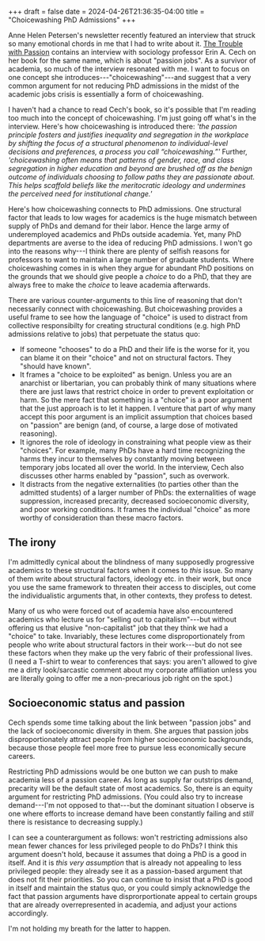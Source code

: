 +++ 
draft = false
date = 2024-04-26T21:36:35-04:00
title = "Choicewashing PhD Admissions"
+++

Anne Helen Petersen's newsletter recently featured an interview that struck so many emotional chords in me that I had to write about it. [The Trouble with Passion](https://annehelen.substack.com/p/the-trouble-with-passion) contains an interview with sociology professor Erin A. Cech on her book for the same name, which is about "passion jobs". As a survivor of academia, so much of the interview resonated with me. I want to focus on one concept she introduces---"choicewashing"---and suggest that a very common argument for not reducing PhD admissions in the midst of the academic jobs crisis is essentially a form of choicewashing.

I haven't had a chance to read Cech's book, so it's possible that I'm reading too much into the concept of choicewashing. I'm just going off what's in the interview. Here's how choicewashing is introduced there: _'the passion principle fosters and justifies inequality and segregation in the workplace by shifting the focus of a structural phenomenon to individual-level decisions and preferences, a process you call “choicewashing.”'_ Further, _'choicewashing often means that patterns of gender, race, and class segregation in higher education and beyond are brushed off as the benign outcome of individuals choosing to follow paths they are passionate about. This helps scaffold beliefs like the meritocratic ideology and undermines the perceived need for institutional change.'_

Here's how choicewashing connects to PhD admissions. One structural factor that leads to low wages for academics is the huge mismatch between supply of PhDs and demand for their labor. Hence the large army of underemployed academics and PhDs outside academia. Yet, many PhD departments are averse to the idea of reducing PhD admissions. I won't go into the reasons why---I think there are plenty of selfish reasons for professors to want to maintain a large number of graduate students. Where choicewashing comes in is when they argue for abundant PhD positions on the grounds that we should give people a _choice_ to do a PhD, that they are always free to make the _choice_ to leave academia afterwards.

There are various counter-arguments to this line of reasoning that don't necessarily connect with choicewashing. But choicewashing provides a useful frame to see how the language of "choice" is used to distract from collective responsibilty for creating structural conditions (e.g. high PhD admissions relative to jobs) that perpetuate the status quo:

- If someone "chooses" to do a PhD and their life is the worse for it, you can blame it on their "choice" and not on structural factors. They "should have known".
- It frames a "choice to be exploited" as benign. Unless you are an anarchist or libertarian, you can probably think of many situations where there are just laws that restrict choice in order to prevent exploitation or harm. So the mere fact that something is a "choice" is a poor argument that the just approach is to let it happen. I venture that part of why many accept this poor argument is an implicit assumption that choices based on "passion" are benign (and, of course, a large dose of motivated reasoning).
- It ignores the role of ideology in constraining what people view as their "choices". For example, many PhDs have a hard time recognizing the harms they incur to themselves by constantly moving between temporary jobs located all over the world. In the interview, Cech also discusses other harms enabled by "passion", such as overwork.
- It distracts from the negative externalities (to parties other than the admitted students) of a larger number of PhDs: the externalities of wage suppression, increased precarity, decreased socioeconomic diversity, and poor working conditions. It frames the individual "choice" as more worthy of consideration than these macro factors.

## The irony

I'm admittedly cynical about the blindness of many supposedly progressive academics to these structural factors when it comes to _this_ issue. So many of them write about structural factors, ideology etc. in their work, but once you use the same framework to threaten their access to disciples, out come the individualistic arguments that, in other contexts, they profess to detest.

Many of us who were forced out of academia have also encountered academics who lecture us for "selling out to capitalism"---but without offering us that elusive "non-capitalist" job that they think we had a "choice" to take. Invariably, these lectures come disproportionately from people who write about structural factors in their work---but do not see these factors when they make up the very fabric of their professional lives. (I need a T-shirt to wear to conferences that says: you aren't allowed to give me a dirty look/sarcastic comment about my corporate affiliation unless you are literally going to offer me a non-precarious job right on the spot.)

## Socioeconomic status and passion

Cech spends some time talking about the link between "passion jobs" and the lack of socioeconomic diversity in them. She argues that passion jobs disproportionately attract people from higher socioeconomic backgrounds, because those people feel more free to pursue less economically secure careers.

Restricting PhD admissions would be one button we can push to make academia less of a passion career. As long as supply far outstrips demand, precarity will be the default state of most academics. So, there is an equity argument for restricting PhD admissions. (You could also try to increase demand---I'm not opposed to that---but the dominant situation I observe is one where efforts to increase demand have been constantly failing and _still_ there is resistance to decreasing supply.)

I can see a counterargument as follows: won't restricting admissions also mean fewer chances for less privileged people to do PhDs? I think this argument doesn't hold, because it assumes that doing a PhD is a good in itself. And it is _this very assumption_ that is already not appealing to less privileged people: they already see it as a passion-based argument that does not fit their priorities. So you can continue to insist that a PhD is good in itself and maintain the status quo, or you could simply acknowledge the fact that passion arguments have disprorportionate appeal to certain groups that are already overrepresented in academia, and adjust your actions accordingly.

I'm not holding my breath for the latter to happen.